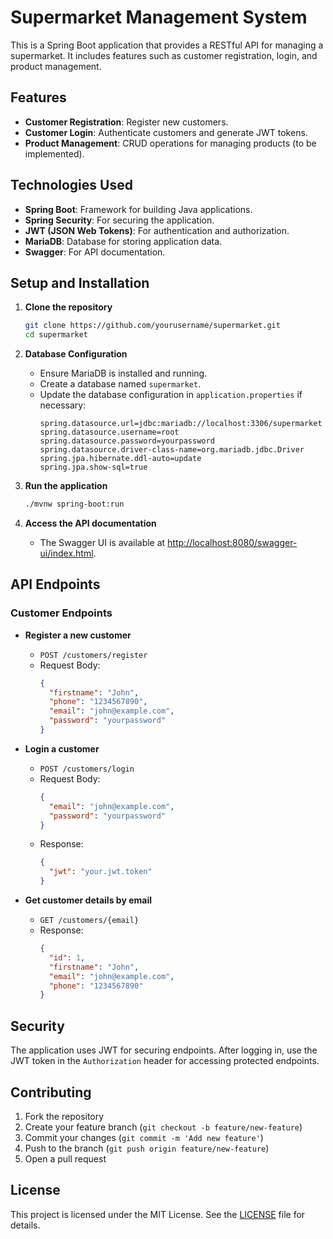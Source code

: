 # Supermarket Management System

This is a Spring Boot application that provides a RESTful API for managing a supermarket. It includes features such as customer registration, login, and product management.

## Features

- **Customer Registration**: Register new customers.
- **Customer Login**: Authenticate customers and generate JWT tokens.
- **Product Management**: CRUD operations for managing products (to be implemented).

## Technologies Used

- **Spring Boot**: Framework for building Java applications.
- **Spring Security**: For securing the application.
- **JWT (JSON Web Tokens)**: For authentication and authorization.
- **MariaDB**: Database for storing application data.
- **Swagger**: For API documentation.

## Setup and Installation

1. **Clone the repository**
    ```bash
    git clone https://github.com/yourusername/supermarket.git
    cd supermarket
    ```

2. **Database Configuration**
    - Ensure MariaDB is installed and running.
    - Create a database named `supermarket`.
    - Update the database configuration in `application.properties` if necessary:
      ```properties
      spring.datasource.url=jdbc:mariadb://localhost:3306/supermarket
      spring.datasource.username=root
      spring.datasource.password=yourpassword
      spring.datasource.driver-class-name=org.mariadb.jdbc.Driver
      spring.jpa.hibernate.ddl-auto=update
      spring.jpa.show-sql=true
      ```

3. **Run the application**
    ```bash
    ./mvnw spring-boot:run
    ```

4. **Access the API documentation**
    - The Swagger UI is available at [http://localhost:8080/swagger-ui/index.html](http://localhost:8080/swagger-ui/index.html).

## API Endpoints

### Customer Endpoints

- **Register a new customer**
    - `POST /customers/register`
    - Request Body:
      ```json
      {
        "firstname": "John",
        "phone": "1234567890",
        "email": "john@example.com",
        "password": "yourpassword"
      }
      ```

- **Login a customer**
    - `POST /customers/login`
    - Request Body:
      ```json
      {
        "email": "john@example.com",
        "password": "yourpassword"
      }
      ```
    - Response:
      ```json
      {
        "jwt": "your.jwt.token"
      }
      ```

- **Get customer details by email**
    - `GET /customers/{email}`
    - Response:
      ```json
      {
        "id": 1,
        "firstname": "John",
        "email": "john@example.com",
        "phone": "1234567890"
      }
      ```

## Security

The application uses JWT for securing endpoints. After logging in, use the JWT token in the `Authorization` header for accessing protected endpoints.

## Contributing

1. Fork the repository
2. Create your feature branch (`git checkout -b feature/new-feature`)
3. Commit your changes (`git commit -m 'Add new feature'`)
4. Push to the branch (`git push origin feature/new-feature`)
5. Open a pull request

## License

This project is licensed under the MIT License. See the [LICENSE](LICENSE) file for details.
